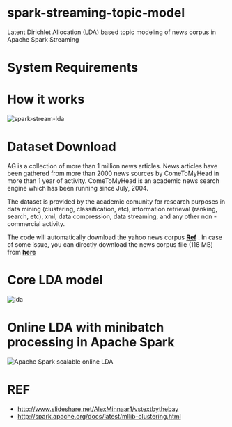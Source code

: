 # spark-streaming-topic-model
Latent Dirichlet Allocation (LDA) based topic modeling of news corpus in Apache Spark Streaming

# System Requirements

# How it works
![spark-stream-lda](https://cloud.githubusercontent.com/assets/9861437/19377220/fd0d83b4-9201-11e6-96b2-759b04dd0409.png)

# Dataset Download
AG is a collection of more than 1 million news articles. News articles have been gathered from more than 2000  news sources by ComeToMyHead in more than 1 year of activity. ComeToMyHead is an academic news search engine which has been running since July, 2004. 

The dataset is provided by the academic comunity for research purposes in data mining (clustering, classification, etc), information retrieval (ranking, search, etc), xml, data compression, data streaming, and any other non - commercial activity.

The code will automatically download the yahoo news corpus [**Ref**](https://www.di.unipi.it/~gulli/AG_corpus_of_news_articles.html) . In case of some issue, you can directly download the news corpus file (118 MB) from [**here**](https://www.di.unipi.it/~gulli/newsSpace.bz2)

# Core LDA model
![lda](https://cloud.githubusercontent.com/assets/9861437/19376470/b4ee8a48-91fb-11e6-87c6-30c36a4e485e.jpg)

# Online LDA with minibatch processing in Apache Spark
![Apache Spark scalable online LDA](https://cloud.githubusercontent.com/assets/9861437/19376476/bba1fd5c-91fb-11e6-8bfd-8b826b4298d8.png)

# REF
- http://www.slideshare.net/AlexMinnaar1/vstextbythebay
- http://spark.apache.org/docs/latest/mllib-clustering.html
